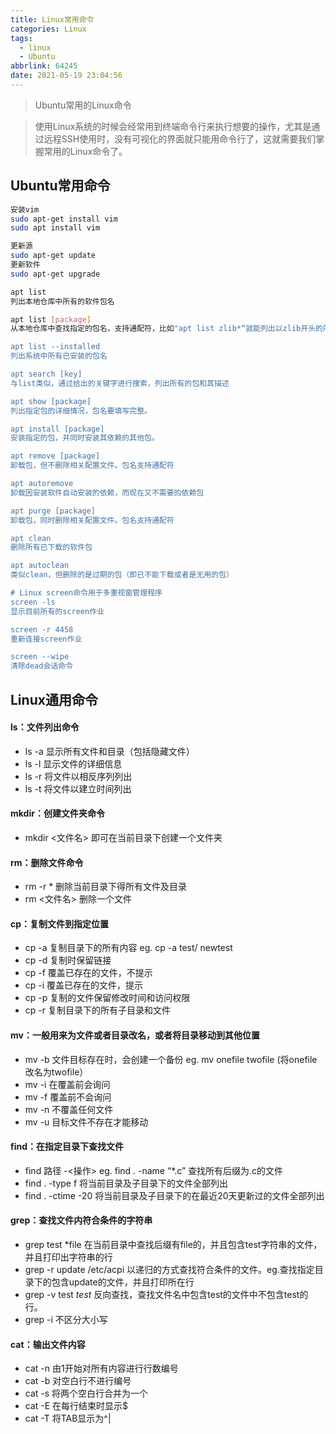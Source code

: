 ```yaml
---
title: Linux常用命令
categories: Linux
tags:
  - linux
  - Ubuntu
abbrlink: 64245
date: 2021-05-19 23:04:56 
---
```


> Ubuntu常用的Linux命令

> 使用Linux系统的时候会经常用到终端命令行来执行想要的操作，尤其是通过远程SSH使用时，没有可视化的界面就只能用命令行了，这就需要我们掌握常用的Linux命令了。

<!-- more -->

## Ubuntu常用命令

```bash
安装vim
sudo apt-get install vim
sudo apt install vim

更新源
sudo apt-get update
更新软件
sudo apt-get upgrade

apt list
列出本地仓库中所有的软件包名

apt list [package]
从本地仓库中查找指定的包名，支持通配符，比如"apt list zlib*“就能列出以zlib开头的所有包名

apt list --installed
列出系统中所有已安装的包名

apt search [key]
与list类似，通过给出的关键字进行搜索，列出所有的包和其描述

apt show [package]
列出指定包的详细情况，包名要填写完整。

apt install [package]
安装指定的包，并同时安装其依赖的其他包。

apt remove [package]
卸载包，但不删除相关配置文件。包名支持通配符

apt autoremove
卸载因安装软件自动安装的依赖，而现在又不需要的依赖包

apt purge [package]
卸载包，同时删除相关配置文件。包名支持通配符

apt clean
删除所有已下载的软件包

apt autoclean
类似clean，但删除的是过期的包（即已不能下载或者是无用的包）

# Linux screen命令用于多重视窗管理程序
screen -ls
显示目前所有的screen作业

screen -r 4458
重新连接screen作业

screen --wipe
清除dead会话命令
```

## Linux通用命令

#### ls：文件列出命令

- ls -a 显示所有文件和目录（包括隐藏文件）
- ls -l 显示文件的详细信息
- ls -r 将文件以相反序列列出
- ls -t 将文件以建立时间列出

#### mkdir：创建文件夹命令

- mkdir <文件名> 即可在当前目录下创建一个文件夹

#### rm：删除文件命令

- rm -r * 删除当前目录下得所有文件及目录
- rm <文件名> 删除一个文件

#### cp：复制文件到指定位置

- cp -a 复制目录下的所有内容 eg. cp -a test/ newtest
- cp -d 复制时保留链接
- cp -f 覆盖已存在的文件，不提示
- cp -i 覆盖已存在的文件，提示
- cp -p 复制的文件保留修改时间和访问权限
- cp -r 复制目录下的所有子目录和文件

#### mv：一般用来为文件或者目录改名，或者将目录移动到其他位置

- mv -b 文件目标存在时，会创建一个备份 eg. mv onefile twofile (将onefile改名为twofile）
- mv -i 在覆盖前会询问
- mv -f 覆盖前不会询问
- mv -n 不覆盖任何文件
- mv -u 目标文件不存在才能移动

#### find：在指定目录下查找文件

- find 路径 -<操作> eg. find . -name “*.c” 查找所有后缀为.c的文件
- find . -type f 将当前目录及子目录下的文件全部列出
- find . -ctime -20 将当前目录及子目录下的在最近20天更新过的文件全部列出

#### grep：查找文件内符合条件的字符串

- grep test *file 在当前目录中查找后缀有file的，并且包含test字符串的文件，并且打印出字符串的行
- grep -r update /etc/acpi 以递归的方式查找符合条件的文件。eg.查找指定目录下的包含update的文件，并且打印所在行
- grep -v test *test* 反向查找，查找文件名中包含test的文件中不包含test的行。
- grep -i 不区分大小写

#### cat：输出文件内容

- cat -n 由1开始对所有内容进行行数编号
- cat -b 对空白行不进行编号
- cat -s 将两个空白行合并为一个
- cat -E 在每行结束时显示$
- cat -T 将TAB显示为^|
